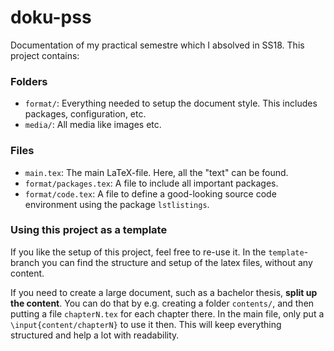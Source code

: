 # doku-pss
Documentation of my practical semestre which I absolved in SS18.
This project contains:

### Folders
- `format/`: Everything needed to setup the document style. This includes packages, configuration, etc.
- `media/`: All media like images etc.

### Files
- `main.tex`: The main LaTeX-file. Here, all the "text" can be found.
- `format/packages.tex`: A file to include all important packages.
- `format/code.tex`: A file to define a good-looking source code environment using the package `lstlistings`.

### Using this project as a template
If you like the setup of this project, feel free to re-use it.
In the `template`-branch you can find the structure and setup of the latex files, without any content.

If you need to create a large document, such as a bachelor thesis, **split up the content**.
You can do that by e.g. creating a folder `contents/`, and then putting a file `chapterN.tex` for each
chapter there. In the main file, only put a `\input{content/chapterN}` to use it then.
This will keep everything structured and help a lot with readability.
